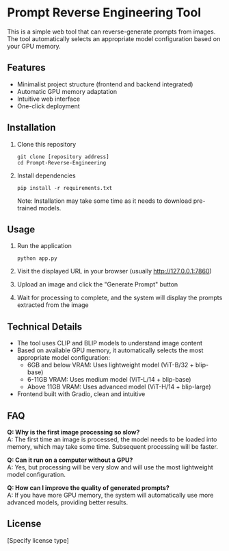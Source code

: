 # Prompt Reverse Engineering Tool

This is a simple web tool that can reverse-generate prompts from images. The tool automatically selects an appropriate model configuration based on your GPU memory.

## Features

- Minimalist project structure (frontend and backend integrated)
- Automatic GPU memory adaptation
- Intuitive web interface
- One-click deployment

## Installation

1. Clone this repository
   ```
   git clone [repository address]
   cd Prompt-Reverse-Engineering
   ```

2. Install dependencies
   ```
   pip install -r requirements.txt
   ```
   Note: Installation may take some time as it needs to download pre-trained models.

## Usage

1. Run the application
   ```
   python app.py
   ```

2. Visit the displayed URL in your browser (usually http://127.0.0.1:7860)

3. Upload an image and click the "Generate Prompt" button

4. Wait for processing to complete, and the system will display the prompts extracted from the image

## Technical Details

- The tool uses CLIP and BLIP models to understand image content
- Based on available GPU memory, it automatically selects the most appropriate model configuration:
  - 6GB and below VRAM: Uses lightweight model (ViT-B/32 + blip-base)
  - 6-11GB VRAM: Uses medium model (ViT-L/14 + blip-base)
  - Above 11GB VRAM: Uses advanced model (ViT-H/14 + blip-large)
- Frontend built with Gradio, clean and intuitive

## FAQ

**Q: Why is the first image processing so slow?**  
A: The first time an image is processed, the model needs to be loaded into memory, which may take some time. Subsequent processing will be faster.

**Q: Can it run on a computer without a GPU?**  
A: Yes, but processing will be very slow and will use the most lightweight model configuration.

**Q: How can I improve the quality of generated prompts?**  
A: If you have more GPU memory, the system will automatically use more advanced models, providing better results.

## License

[Specify license type] 
